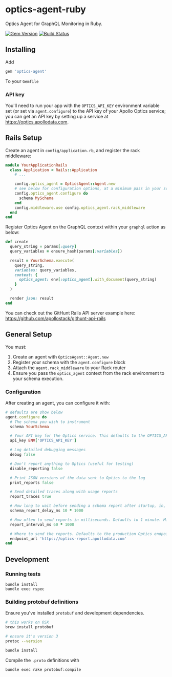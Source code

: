 # optics-agent-ruby
Optics Agent for GraphQL Monitoring in Ruby.

[![Gem Version](https://badge.fury.io/rb/optics-agent.svg)](https://badge.fury.io/rb/optics-agent) [![Build Status](https://travis-ci.org/apollostack/optics-agent-ruby.svg?branch=master)](https://travis-ci.org/apollostack/optics-agent-ruby)


## Installing

Add

```ruby
gem 'optics-agent'
```

To your `Gemfile`

### API key

You'll need to run your app with the `OPTICS_API_KEY` environment variable set (or set via `agent.configure`) to the API key of your Apollo Optics service; you can get an API key by setting up a service at https://optics.apollodata.com.

## Rails Setup

Create an agent in `config/application.rb`, and register the rack middleware:
```ruby
module YourApplicationRails
  class Application < Rails::Application
    # ...

    config.optics_agent = OpticsAgent::Agent.new
    # see below for configuration options, at a minimum pass in your schema
    config.optics_agent.configure do
      schema MySchema
    end
    config.middleware.use config.optics_agent.rack_middleware
  end
end

```

Register Optics Agent on the GraphQL context within your `graphql` action as below:
```ruby
def create
  query_string = params[:query]
  query_variables = ensure_hash(params[:variables])

  result = YourSchema.execute(
    query_string,
    variables: query_variables,
    context: {
      optics_agent: env[:optics_agent].with_document(query_string)
    }
  )

  render json: result
end
```

You can check out the GitHunt Rails API server example here: https://github.com/apollostack/githunt-api-rails

## General Setup

You must:

1. Create an agent with `OpticsAgent::Agent.new`
2. Register your schema with the `agent.configure` block
3. Attach the `agent.rack_middleware` to your Rack router
4. Ensure you pass the `optics_agent` context from the rack environment to your schema execution.

### Configuration

After creating an agent, you can configure it with:

```rb
# defaults are show below
agent.configure do
  # The schema you wish to instrument
  schema YourSchema

  # Your API key for the Optics service. This defaults to the OPTICS_API_KEY environment variable, but can be overridden here.
  api_key ENV['OPTICS_API_KEY']

  # Log detailed debugging messages
  debug false

  # Don't report anything to Optics (useful for testing)
  disable_reporting false

  # Print JSON versions of the data sent to Optics to the log
  print_reports false

  # Send detailed traces along with usage reports
  report_traces true

  # How long to wait before sending a schema report after startup, in, milliseconds
  schema_report_delay_ms 10 * 1000

  # How often to send reports in milliseconds. Defaults to 1 minute. Minimum 10 seconds. You shouldn't need to set this unless you are debugging.
  report_interval_ms 60 * 1000

  # Where to send the reports. Defaults to the production Optics endpoint, or the `OPTICS_ENDPOINT_URL` environment variable if it is set. You shouldn't need to set this unless you are debugging
  endpoint_url 'https://optics-report.apollodata.com'
end
```

## Development

### Running tests

```
bundle install
bundle exec rspec
```

### Building protobuf definitions

Ensure you've installed `protobuf` and development dependencies.

```bash
# this works on OSX
brew install protobuf

# ensure it's version 3
protoc --version

bundle install
````

Compile the `.proto` definitions with

```bash
bundle exec rake protobuf:compile
```
